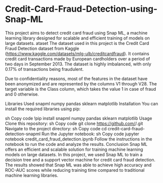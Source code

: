 # Credit-Card-Fraud-Detection-using-Snap-ML
This project aims to detect credit card fraud using Snap ML, a machine learning library designed for scalable and efficient training of models on large datasets.
ataset
The dataset used in this project is the Credit Card Fraud Detection dataset from Kaggle (https://www.kaggle.com/datasets/mlg-ulb/creditcardfraud). It contains credit card transactions made by European cardholders over a period of two days in September 2013. The dataset is highly imbalanced, with only 0.17% of transactions being fraudulent.

Due to confidentiality reasons, most of the features in the dataset have been anonymized and are represented by the columns V1 through V28. The target variable is the Class column, which takes the value 1 in case of fraud and 0 otherwise.

Libraries Used
snapml
numpy
pandas
sklearn
matplotlib
Installation
You can install the required libraries using pip:

sh
Copy code
!pip install snapml numpy pandas sklearn matplotlib
Usage
Clone this repository:
sh
Copy code
git clone https://github.com/<username>/<repository>.git
Navigate to the project directory:
sh
Copy code
cd credit-card-fraud-detection-snapml
Run the Jupyter notebook:
sh
Copy code
jupyter notebook credit_card_fraud_detection.ipynb
Follow the instructions in the notebook to run the code and analyze the results.
Conclusion
Snap ML offers an efficient and scalable solution for training machine learning models on large datasets. In this project, we used Snap ML to train a decision tree and a support vector machine for credit card fraud detection. The results showed that Snap ML was able to achieve high accuracy and ROC-AUC scores while reducing training time compared to traditional machine learning libraries.
